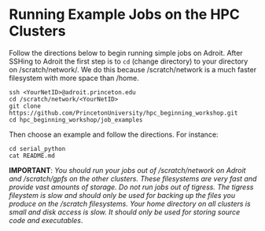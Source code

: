 # Running Example Jobs on the HPC Clusters

Follow the directions below to begin running simple jobs on Adroit.
After SSHing to Adroit the first step is to `cd` (change directory)
to your directory on /scratch/network/<YourNetID>. We do this because /scratch/network
is a much faster filesystem with more space than /home.

```
ssh <YourNetID>@adroit.princeton.edu
cd /scratch/network/<YourNetID>
git clone https://github.com/PrincetonUniversity/hpc_beginning_workshop.git
cd hpc_beginning_workshop/job_examples
```

Then choose an example and follow the directions. For instance:

```
cd serial_python
cat README.md
```

**IMPORTANT**: *You should run your jobs out of /scratch/network on Adroit and /scratch/gpfs on the other clusters. These filesystems are very fast and provide vast amounts of storage. Do not run jobs out of tigress. The tigress fileystem is slow and should only be used for backing up the files you produce on the /scratch filesystems. Your home directory on all clusters is small and disk access is slow. It should only be used for storing source code and executables*.
